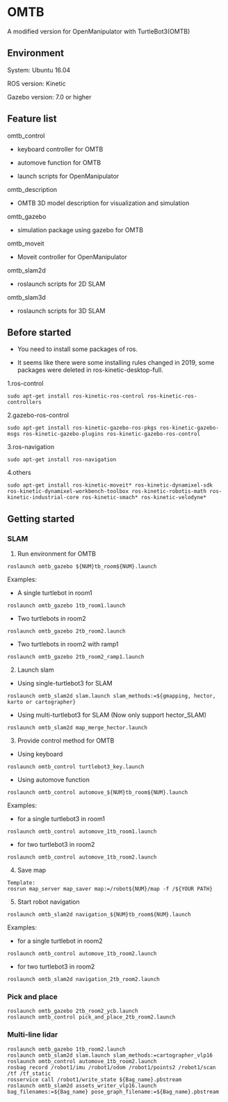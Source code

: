 # OMTB
A modified version for OpenManipulator with TurtleBot3(OMTB)

## Environment

System: Ubuntu 16.04

ROS version: Kinetic

Gazebo version: 7.0 or higher

## Feature list

omtb_control

- keyboard controller for OMTB
  
- automove function for OMTB

- launch scripts for OpenManipulator
  
omtb_description

- OMTB 3D model description for visualization and simulation
  
omtb_gazebo

- simulation package using gazebo for OMTB

omtb_moveit

- Moveit controller for OpenManipulator
  
omtb_slam2d

- roslaunch scripts for 2D SLAM

omtb_slam3d

- roslaunch scripts for 3D SLAM

## Before started 

- You need to install some packages of ros. 

- It seems like there were some installing rules changed in 2019, some packages were deleted in ros-kinetic-desktop-full.
    
1.ros-control

```
sudo apt-get install ros-kinetic-ros-control ros-kinetic-ros-controllers
```

2.gazebo-ros-control
```
sudo apt-get install ros-kinetic-gazebo-ros-pkgs ros-kinetic-gazebo-msgs ros-kinetic-gazebo-plugins ros-kinetic-gazebo-ros-control
```

3.ros-navigation
```
sudo apt-get install ros-navigation
```

4.others
 ```
sudo apt-get install ros-kinetic-moveit* ros-kinetic-dynamixel-sdk ros-kinetic-dynamixel-workbench-toolbox ros-kinetic-robotis-math ros-kinetic-industrial-core ros-kinetic-smach* ros-kinetic-velodyne*
 ```

## Getting started

### SLAM

1. Run environment for OMTB

```
roslaunch omtb_gazebo ${NUM}tb_room${NUM}.launch
```

Examples:

- A single turtlebot in room1

```
roslaunch omtb_gazebo 1tb_room1.launch
```
- Two turtlebots in room2

```
roslaunch omtb_gazebo 2tb_room2.launch
```

- Two turtlebots in room2 with ramp1

```
roslaunch omtb_gazebo 2tb_room2_ramp1.launch
```

2. Launch slam

- Using single-turtlebot3 for SLAM

```
roslaunch omtb_slam2d slam.launch slam_methods:=${gmapping, hector, karto or cartographer}
```

- Using multi-turtlebot3 for SLAM (Now only support hector_SLAM)

```
roslaunch omtb_slam2d map_merge_hector.launch
```

3. Provide control method for OMTB

- Using keyboard

```
roslaunch omtb_control turtlebot3_key.launch
```

- Using automove function

```
roslaunch omtb_control automove_${NUM}tb_room${NUM}.launch
```

Examples:

- for a single turtlebot3 in room1

```
roslaunch omtb_control automove_1tb_room1.launch
```

- for two turtlebot3 in room2

```
roslaunch omtb_control automove_1tb_room2.launch
```

4. Save map

```
Template:
rosrun map_server map_saver map:=/robot${NUM}/map -f /${YOUR PATH}
```

5. Start robot navigation

```
roslaunch omtb_slam2d navigation_${NUM}tb_room${NUM}.launch
```

Examples:

- for a single turtlebot in room2

```
roslaunch omtb_control automove_1tb_room2.launch
```

- for two turtlebot3 in room2

```
roslaunch omtb_slam2d navigation_2tb_room2.launch
```

### Pick and place

```
roslaunch omtb_gazebo 2tb_room2_ycb.launch
roslaunch omtb_control pick_and_place_2tb_room2.launch
```

### Multi-line lidar

```
roslaunch omtb_gazebo 1tb_room2.launch
roslaunch omtb_slam2d slam.launch slam_methods:=cartographer_vlp16
roslaunch omtb_control automove_1tb_room2.launch
rosbag record /robot1/imu /robot1/odom /robot1/points2 /robot1/scan /tf /tf_static
rosservice call /robot1/write_state ${Bag_name}.pbstream
roslaunch omtb_slam2d assets_writer_vlp16.launch bag_filenames:=${Bag_name} pose_graph_filename:=${Bag_name}.pbstream
```
